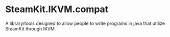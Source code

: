 SteamKit.IKVM.compat
====================

A library/tools designed to allow people to write programs in java that utilize SteamKit through IKVM.
